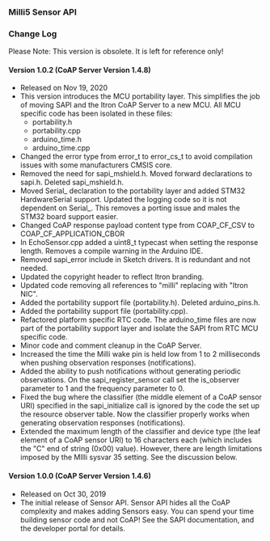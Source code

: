### Milli5 Sensor API

### Change Log
Please Note: This version is obsolete. It is left for reference only!

#### Version 1.0.2 (CoAP Server Version 1.4.8)
- Released on Nov 19, 2020
- This version introduces the MCU portability layer.
This simplifies the job of moving SAPI and the Itron CoAP Server to a new MCU.
All MCU specific code has been isolated in these files:
    - portability.h
    - portability.cpp
    - arduino_time.h
    - arduino_time.cpp
- Changed the error type from error_t to error_cs_t to avoid compilation issues with some manufacturers CMSIS core.
- Removed the need for sapi_mshield.h. Moved forward declarations to sapi.h. Deleted sapi_mshield.h.
- Moved Serial_ declaration to the portability layer and added STM32 HardwareSerial support.
Updated the logging code so it is not dependent on Serial_.
This removes a porting issue and males the STM32 board support easier.
- Changed CoAP response payload content type from COAP_CF_CSV to COAP_CF_APPLICATION_CBOR
- In EchoSensor.cpp added a uint8_t typecast when setting the response length.
Removes a compile warning in the Arduino IDE.
- Removed sapi_error include in Sketch drivers. It is redundant and not needed.
- Updated the copyright header to reflect Itron branding.
- Updated code removing all references to "milli" replacing with "Itron NIC".
- Added the portability support file (portability.h). Deleted arduino_pins.h.
- Added the portability support file (portability.cpp).
- Refactored platform specific RTC code.
The arduino_time files are now part of the portability support layer and isolate the SAPI from RTC MCU specific code.
- Minor code and comment cleanup in the CoAP Server.
- Increased the time the Milli wake pin is held low from 1 to 2 milliseconds when pushing observation responses (notifications).
- Added the ability to push notifications without generating periodic observations.
On the  sapi_register_sensor  call set the  is_observer  parameter to 1 and the  frequency  parameter to 0.
- Fixed the bug where the classifier (the middle element of a CoAP sensor URI) specified in the  sapi_initialize
call is ignored by the code the set up the resource observer table.
Now the classifier properly works when generating observation responses (notifications).
- Extended the maximum length of the classifier and device type (the leaf element of a CoAP sensor URI) to 16 characters each
(which includes the "C" end of string (0x00) value).
However, there are length limitations imposed by the MIlli sysvar 35 setting. See the discussion below.

#### Version 1.0.0 (CoAP Server Version 1.4.6)
- Released on Oct 30, 2019
- The initial release of Sensor API. Sensor API hides all the CoAP complexity and makes adding Sensors easy.
You can spend your time building sensor code and not CoAP!
See the SAPI documentation, and the developer portal for details. 
